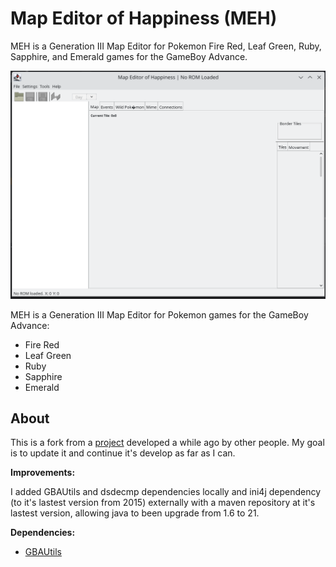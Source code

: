 # Map Editor of Happiness (MEH)

MEH is a Generation III Map Editor for Pokemon Fire Red, Leaf Green, Ruby, Sapphire, and Emerald 
games for the GameBoy Advance.

![MEH_mainScreen](resources/MEH_main_screen.png)

MEH is a Generation III Map Editor for Pokemon games for the GameBoy Advance:
- Fire Red
- Leaf Green
- Ruby
- Sapphire
- Emerald

## About

This is a fork from a [project](https://github.com/shinyquagsire23/MEH) developed a while ago by other people. My goal
is to update it and continue it's develop as far as I can.

**Improvements:**

I added GBAUtils and dsdecmp dependencies locally and ini4j dependency (to it's lastest version from 2015) externally 
with a maven repository at it's lastest version, allowing java to been upgrade from 1.6 to 21.

**Dependencies:**

- [GBAUtils](https://github.com/shinyquagsire23/GBAUtils)